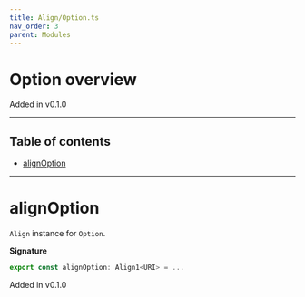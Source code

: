 ```yaml
---
title: Align/Option.ts
nav_order: 3
parent: Modules
---
```


# Option overview

Added in v0.1.0

---

<h2 class="text-delta">Table of contents</h2>

- [alignOption](#alignoption)

---

# alignOption

`Align` instance for `Option`.

**Signature**

```ts
export const alignOption: Align1<URI> = ...
```

Added in v0.1.0
